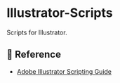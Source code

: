 # Illustrator-Scripts  
Scripts for Illustrator.  
## 📖 Reference  
- [Adobe Illustrator Scripting Guide](https://ai-scripting.docsforadobe.dev/)  